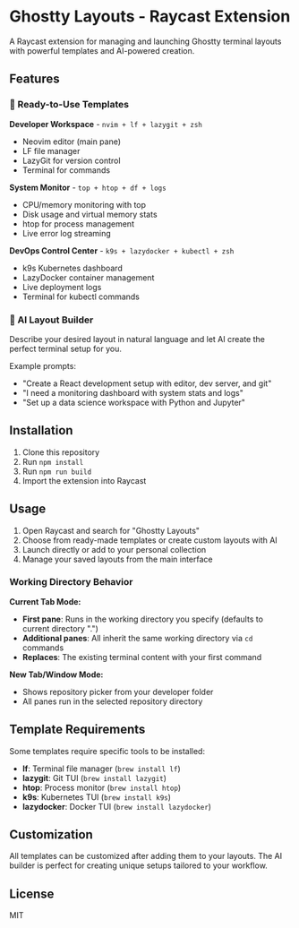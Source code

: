 # Ghostty Layouts - Raycast Extension

A Raycast extension for managing and launching Ghostty terminal layouts with powerful templates and AI-powered creation.

## Features

### 🚀 Ready-to-Use Templates

**Developer Workspace** - `nvim + lf + lazygit + zsh`
- Neovim editor (main pane)
- LF file manager
- LazyGit for version control
- Terminal for commands

**System Monitor** - `top + htop + df + logs`
- CPU/memory monitoring with top
- Disk usage and virtual memory stats
- htop for process management
- Live error log streaming

**DevOps Control Center** - `k9s + lazydocker + kubectl + zsh`
- k9s Kubernetes dashboard
- LazyDocker container management
- Live deployment logs
- Terminal for kubectl commands

### 🤖 AI Layout Builder

Describe your desired layout in natural language and let AI create the perfect terminal setup for you.

Example prompts:
- "Create a React development setup with editor, dev server, and git"
- "I need a monitoring dashboard with system stats and logs"
- "Set up a data science workspace with Python and Jupyter"

## Installation

1. Clone this repository
2. Run `npm install`
3. Run `npm run build`
4. Import the extension into Raycast

## Usage

1. Open Raycast and search for "Ghostty Layouts"
2. Choose from ready-made templates or create custom layouts with AI
3. Launch directly or add to your personal collection
4. Manage your saved layouts from the main interface

### Working Directory Behavior

**Current Tab Mode:**
- **First pane**: Runs in the working directory you specify (defaults to current directory ".")
- **Additional panes**: All inherit the same working directory via `cd` commands
- **Replaces**: The existing terminal content with your first command

**New Tab/Window Mode:**
- Shows repository picker from your developer folder
- All panes run in the selected repository directory

## Template Requirements

Some templates require specific tools to be installed:

- **lf**: Terminal file manager (`brew install lf`)
- **lazygit**: Git TUI (`brew install lazygit`)  
- **htop**: Process monitor (`brew install htop`)
- **k9s**: Kubernetes TUI (`brew install k9s`)
- **lazydocker**: Docker TUI (`brew install lazydocker`)

## Customization

All templates can be customized after adding them to your layouts. The AI builder is perfect for creating unique setups tailored to your workflow.

## License

MIT
